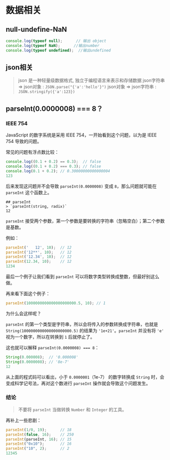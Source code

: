 # 数据相关

## null-undefine-NaN

```js
console.log(typeof null);      // 输出 object
console.log(typeof NaN);      //输出number
console.log(typeof undefined);  //输出undefined
```

## json相关

> json 是一种轻量级数据格式, 独立于编程语言来表示和存储数据
> json字符串 => json对象 : `JSON.parse("{'a':'hello'}")`
> json对象 => json字符串 : `JSON.stringify({'a':123})`

## parseInt(0.0000008) === 8？

### IEEE 754

JavaScript 的数字系统是采用 IEEE 754，一开始看到这个问题，以为是 IEEE 754 导致的问题。

常见的问题有浮点数比较：

```js
console.log((0.1 + 0.2) == 0.3);  // false
console.log((0.1 + 0.2) === 0.3); // false
console.log(0.1 + 0.2); // 0.30000000000000004
123
```

后来发现这问题并不会导致 `parseInt(0.0000008)` 变成 `8`，那么问题就可能在 `parseInt` 这个函数上。

```basic
## parseInt
> `parseInt(string, radix)`
12
```

`parseInt` 接受两个参数，第一个参数是要转换的字符串（忽略空白）；第二个参数是基数。

例如：

```js
parseInt('   12', 10);  // 12
parseInt('12**', 10);   // 12
parseInt('12.34', 10);  // 12
parseInt(12.34, 10);    // 12
1234
```

最后一个例子让我们看到 `parseInt` 可以将数字类型转换成整数，但最好别这么做。

再来看下面这个例子：

```js
parseInt(1000000000000000000000.5, 10); // 1
```

为什么会这样呢？

`parseInt` 的第一个类型是字符串，所以会将传入的参数转换成字符串，也就是 `String(1000000000000000000000.5)` 的结果为 `'1e+21'`。`parseInt` 并没有将 `'e'` 视为一个数字，所以在转换到 `1` 后就停止了。

这也就可以解释 `parseInt(0.0000008) === 8`：

```js
String(0.000008);  // '0.000008'
String(0.0000008); // '8e-7'
12
```

从上面的程式码可以看出，小于 `0.0000001`（1e-7） 的数字转换成 `String` 时，会变成科学记号法，再对这个数进行 `parseInt` 操作就会导致这个问题发生。

### 结论

> 不要将 `parseInt` 当做转换 `Number` 和 `Integer` 的工具。

再补上一些悲剧：

```js
parseInt(1/0, 19);      // 18
parseInt(false, 16);    // 250
parseInt(parseInt, 16); // 15
parseInt("0x10");       // 16
parseInt("10", 2);      // 2
12345
```
